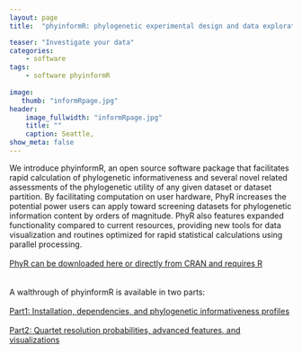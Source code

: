 ```yaml
---
layout: page
title:  "phyinformR: phylogenetic experimental design and data exploration in R"

teaser: "Investigate your data"
categories:
    - software
tags:
    - software phyinformR
    
image:
   thumb: "informRpage.jpg"
header:
    image_fullwidth: "informRpage.jpg"
    title: ""
    caption: Seattle, 
show_meta: false    
---
```

<img class="b30" src="http://carolinafishes.github.io/images/PhyRlogo.jpg" alt="">
<br>
We introduce phyinformR, an open source software package that facilitates rapid calculation of phylogenetic informativeness and several novel related assessments of the phylogenetic utility of any given dataset or dataset partition. By facilitating computation on user hardware, PhyR increases the potential power users can apply toward screening datasets for phylogenetic information content by orders of magnitude. PhyR also features expanded functionality compared to current resources, providing new tools for data visualization and routines optimized for rapid statistical calculations using parallel processing.
<br>
<br>
<a href='https://github.com/carolinafishes/phyinformR'> PhyR can be downloaded here or directly from CRAN and requires R </a> 
<br>
<br> 
<br> A walthrough of phyinformR is available in two parts:
<br>
<br>
<a href='http://carolinafishes.github.io/software/phyinformR_manual/'>Part1: Installation, dependencies, and phylogenetic informativeness profiles</a>
<br>
<br>
<a href='http://carolinafishes.github.io/software/phyinformR_manual2/'>Part2: Quartet resolution probabilities, advanced features, and visualizations</a>

